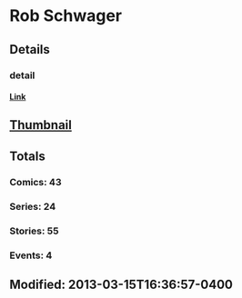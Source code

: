 # Rob  Schwager 
## Details
### detail
#### [Link](http://marvel.com/comics/creators/581/rob_schwager?utm_campaign=apiRef&utm_source=225578a89fc76f3d20fbffda5d17a88d)
## [Thumbnail](http://i.annihil.us/u/prod/marvel/i/mg/c/c0/4bb6cdf11998d.jpg)
## Totals
### Comics: 43
### Series: 24
### Stories: 55
### Events: 4
## Modified: 2013-03-15T16:36:57-0400